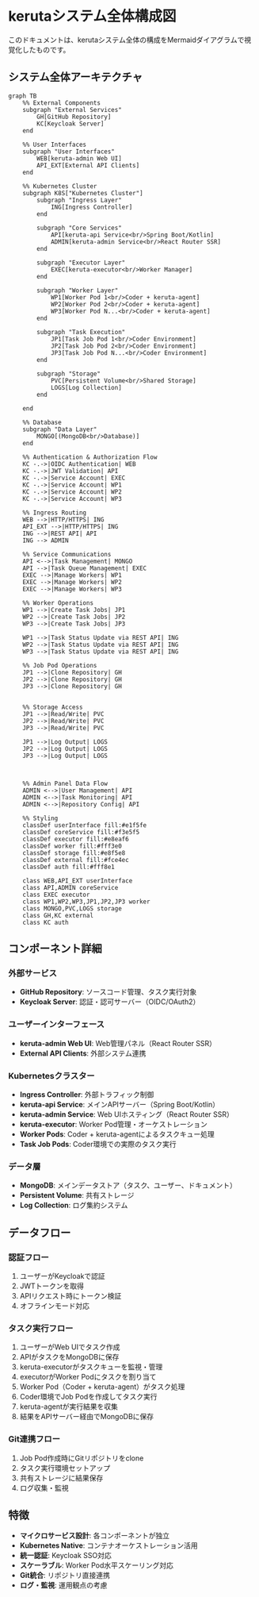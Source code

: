 # kerutaシステム全体構成図

このドキュメントは、kerutaシステム全体の構成をMermaidダイアグラムで視覚化したものです。

## システム全体アーキテクチャ

```mermaid
graph TB
    %% External Components
    subgraph "External Services"
        GH[GitHub Repository]
        KC[Keycloak Server]
    end

    %% User Interfaces
    subgraph "User Interfaces"
        WEB[keruta-admin Web UI]
        API_EXT[External API Clients]
    end

    %% Kubernetes Cluster
    subgraph K8S["Kubernetes Cluster"]
        subgraph "Ingress Layer"
            ING[Ingress Controller]
        end
        
        subgraph "Core Services"
            API[keruta-api Service<br/>Spring Boot/Kotlin]
            ADMIN[keruta-admin Service<br/>React Router SSR]
        end
        
        subgraph "Executor Layer"
            EXEC[keruta-executor<br/>Worker Manager]
        end
        
        subgraph "Worker Layer"
            WP1[Worker Pod 1<br/>Coder + keruta-agent]
            WP2[Worker Pod 2<br/>Coder + keruta-agent]
            WP3[Worker Pod N...<br/>Coder + keruta-agent]
        end
        
        subgraph "Task Execution"
            JP1[Task Job Pod 1<br/>Coder Environment]
            JP2[Task Job Pod 2<br/>Coder Environment]
            JP3[Task Job Pod N...<br/>Coder Environment]
        end
        
        subgraph "Storage"
            PVC[Persistent Volume<br/>Shared Storage]
            LOGS[Log Collection]
        end
        
    end

    %% Database
    subgraph "Data Layer"
        MONGO[(MongoDB<br/>Database)]
    end

    %% Authentication & Authorization Flow
    KC -.->|OIDC Authentication| WEB
    KC -.->|JWT Validation| API
    KC -.->|Service Account| EXEC
    KC -.->|Service Account| WP1
    KC -.->|Service Account| WP2
    KC -.->|Service Account| WP3

    %% Ingress Routing
    WEB -->|HTTP/HTTPS| ING
    API_EXT -->|HTTP/HTTPS| ING
    ING -->|REST API| API
    ING --> ADMIN

    %% Service Communications
    API <-->|Task Management| MONGO
    API -->|Task Queue Management| EXEC
    EXEC -->|Manage Workers| WP1
    EXEC -->|Manage Workers| WP2
    EXEC -->|Manage Workers| WP3
    
    %% Worker Operations
    WP1 -->|Create Task Jobs| JP1
    WP2 -->|Create Task Jobs| JP2
    WP3 -->|Create Task Jobs| JP3
    
    WP1 -->|Task Status Update via REST API| ING
    WP2 -->|Task Status Update via REST API| ING
    WP3 -->|Task Status Update via REST API| ING

    %% Job Pod Operations
    JP1 -->|Clone Repository| GH
    JP2 -->|Clone Repository| GH
    JP3 -->|Clone Repository| GH
    

    %% Storage Access
    JP1 -->|Read/Write| PVC
    JP2 -->|Read/Write| PVC
    JP3 -->|Read/Write| PVC
    
    JP1 -->|Log Output| LOGS
    JP2 -->|Log Output| LOGS
    JP3 -->|Log Output| LOGS



    %% Admin Panel Data Flow
    ADMIN <-->|User Management| API
    ADMIN <-->|Task Monitoring| API
    ADMIN <-->|Repository Config| API

    %% Styling
    classDef userInterface fill:#e1f5fe
    classDef coreService fill:#f3e5f5
    classDef executor fill:#e8eaf6
    classDef worker fill:#fff3e0
    classDef storage fill:#e8f5e8
    classDef external fill:#fce4ec
    classDef auth fill:#fff8e1

    class WEB,API_EXT userInterface
    class API,ADMIN coreService
    class EXEC executor
    class WP1,WP2,WP3,JP1,JP2,JP3 worker
    class MONGO,PVC,LOGS storage
    class GH,KC external
    class KC auth
```

## コンポーネント詳細

### 外部サービス
- **GitHub Repository**: ソースコード管理、タスク実行対象
- **Keycloak Server**: 認証・認可サーバー（OIDC/OAuth2）

### ユーザーインターフェース
- **keruta-admin Web UI**: Web管理パネル（React Router SSR）
- **External API Clients**: 外部システム連携

### Kubernetesクラスター
- **Ingress Controller**: 外部トラフィック制御
- **keruta-api Service**: メインAPIサーバー（Spring Boot/Kotlin）
- **keruta-admin Service**: Web UIホスティング（React Router SSR）
- **keruta-executor**: Worker Pod管理・オーケストレーション
- **Worker Pods**: Coder + keruta-agentによるタスクキュー処理
- **Task Job Pods**: Coder環境での実際のタスク実行

### データ層
- **MongoDB**: メインデータストア（タスク、ユーザー、ドキュメント）
- **Persistent Volume**: 共有ストレージ
- **Log Collection**: ログ集約システム

## データフロー

### 認証フロー
1. ユーザーがKeycloakで認証
2. JWTトークンを取得
3. APIリクエスト時にトークン検証
4. オフラインモード対応

### タスク実行フロー
1. ユーザーがWeb UIでタスク作成
2. APIがタスクをMongoDBに保存
3. keruta-executorがタスクキューを監視・管理
4. executorがWorker Podにタスクを割り当て
5. Worker Pod（Coder + keruta-agent）がタスク処理
6. Coder環境でJob Podを作成してタスク実行
7. keruta-agentが実行結果を収集
8. 結果をAPIサーバー経由でMongoDBに保存

### Git連携フロー
1. Job Pod作成時にGitリポジトリをclone
2. タスク実行環境セットアップ
3. 共有ストレージに結果保存
4. ログ収集・監視

## 特徴

- **マイクロサービス設計**: 各コンポーネントが独立
- **Kubernetes Native**: コンテナオーケストレーション活用
- **統一認証**: Keycloak SSO対応
- **スケーラブル**: Worker Pod水平スケーリング対応
- **Git統合**: リポジトリ直接連携
- **ログ・監視**: 運用観点の考慮